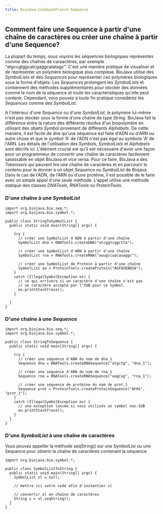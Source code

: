 ```yaml
---
title: BioJava:CookbookFrench:Sequence
---
```


Comment faire une Sequence à partir d'une chaîne de caractères ou créer une chaîne à partir d'une Sequence?
-----------------------------------------------------------------------------------------------------------

La plupart du temps, nous voyons les séquences biologiques représentés
comme des chaînes de caraactères, par exemple
"atgccgtggcatcgaggcatatagc". C'est une manière pratique de visualiser et
de représenter un polymère biologique plus complexe. BioJava utilise des
*SymbolLists* et des *Sequences* pour représenter ces polymères
biologiques sous la forme d'objets. Les *Sequences* prolongent les
*SymbolLists* et contiennent des méthodes supplémentaires pour stocker
des données comme le nom de la séquence et toute les caractéristiques
qu'elle peut contenir. Cependant, vous pouvez à toute fin pratique
considérez les *Sequences* comme des *SymbolList*.

A l'intérieur d'une *Sequence* ou d'une *SymbolList*, le polymère
lui-même n'est pas stocker sous la forme d'une chaîne de type *String*.
BioJava fait la différence entre la nature des différents résidus d'un
biopolymère en utilisant des objets *Symbol* provenant de différents
*Alphabets*. De cette manière, il est facile de dire qu'une séquence est
faite d'ADN ou d'ARN ou autre chose et que le symbol 'A' de l'ADN n'est
pas égal au symbole 'A' de l'ARN. Les détails de l'utilisation des
*Symbols*, *SymbolLists* et *Alphabets* sont décrits ici. L'élément
crucial est qu'il est nécessaire d'avoir une façon pour un programmeur
de convertir une chaîne de caractères facilement saisissable en objet
BioJava et vice versa. Pour ce faire, BioJava a des *Tokenizers* qui
peuvent lire une chaîne de caractères et en parcourir le contenu pour le
donner à un objet *Sequence* ou *SymbolList* de Biojava. Dans le cas de
l'ADN, de l'ARN ou d'une protéine, il est possible de le faire avec un
simple appel d'une seule méthode. L'appel utilise une méthode statique
des classes *DNATools*, *RNATools* ou *ProteinTools*.

### D'une chaîne à une *SymbolList*

    import org.biojava.bio.seq.*;
    import org.biojava.bio.symbol.*;

    public class StringToSymbolList {
      public static void main(String[] args) {
       
        try {
          // créer une SymbolList d'ADN à partir d'une chaîne
          SymbolList dna = DNATools.createDNA("atcggtcggctta");

          // créer une SymbolList d'ARN à partir d'une chaîne
          SymbolList rna = RNATools.createRNA("auugccuacauaggc");

          // créer une SymbolList de Protein à partir d'une chaîne
          SymbolList aa = ProteinTools.createProtein("AGFAVENDSA");
        }
        catch (IllegalSymbolException ex) {
          // ce qui arrivera si un caractère d'une chaîne n'est pas
          // un caractère accepté par l"IUB pour ce Symbol.
          ex.printStackTrace();
        }
       
      }
    }

### D'une chaîne à une *Sequence*

    import org.biojava.bio.seq.*;
    import org.biojava.bio.symbol.*;

    public class StringToSequence {
      public static void main(String[] args) {

        try {
          // créer une séquence d'ADN du nom de dna_1
          Sequence dna = DNATools.createDNASequence("atgctg", "dna_1");

          // créer une séquence d'ARN du nom de rna_1
          Sequence rna = RNATools.createRNASequence("augcug", "rna_1");

          // créer une séquence de protéine du nom de prot_1
          Sequence prot = ProteinTools.createProteinSequence("AFHS", "prot_1");
        }
        catch (IllegalSymbolException ex) {
          // une exception lancée si vous utilisés un symbol non-IUB
          ex.printStackTrace();
        }
      }
    }

### D'une *SymbolList* à une chaîne de caractères

Vous pouvez appeller la méthode seqString() sur une SymbolList ou une
Sequence pour obtenir la chaîne de caractères contenant la séquence.

    import org.biojava.bio.symbol.*;

    public class SymbolListToString {
      public static void main(String[] args) {
        SymbolList sl = null;
        
        // mettre ici votre code afin d'instantier sl
       
        // convertir sl en chaîne de caractères
        String s = sl.seqString();
      }
    }
